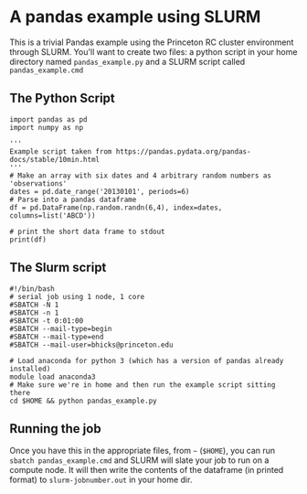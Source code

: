 # A pandas example using SLURM
This is a trivial Pandas example using the Princeton RC
cluster environment through SLURM. You'll want to create two files: a python
script in your home directory named `pandas_example.py` and a SLURM script
called `pandas_example.cmd`

## The Python Script
```{python}
import pandas as pd
import numpy as np

'''
Example script taken from https://pandas.pydata.org/pandas-docs/stable/10min.html
'''
# Make an array with six dates and 4 arbitrary random numbers as 'observations'
dates = pd.date_range('20130101', periods=6)
# Parse into a pandas dataframe
df = pd.DataFrame(np.random.randn(6,4), index=dates, columns=list('ABCD'))

# print the short data frame to stdout
print(df)
```

## The Slurm script
```{bash}
#!/bin/bash
# serial job using 1 node, 1 core
#SBATCH -N 1
#SBATCH -n 1
#SBATCH -t 0:01:00
#SBATCH --mail-type=begin
#SBATCH --mail-type=end
#SBATCH --mail-user=bhicks@princeton.edu

# Load anaconda for python 3 (which has a version of pandas already installed)
module load anaconda3
# Make sure we're in home and then run the example script sitting there
cd $HOME && python pandas_example.py
```

## Running the job

Once you have this in the appropriate files, from `~` (`$HOME`), you can run
`sbatch pandas_example.cmd` and SLURM will slate your job to run on a compute
node. It will then write the contents of the dataframe (in printed format) to
`slurm-jobnumber.out` in your home dir.
